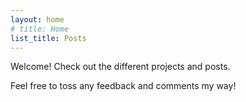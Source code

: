 ```yaml
---
layout: home
# title: Home
list_title: Posts
---
```


Welcome! Check out the different projects and posts. 

Feel free to toss any feedback and comments my way!
